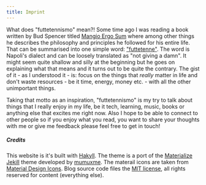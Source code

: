 ```yaml
---
title: Imprint
---
```


What does "futtetennismo" mean?! Some time ago I was reading a book written by
Bud Spencer titled [Mangio Ergo Sum](http://www.edizioninpe.it/product/mangio-ergo-sum/)
where among other things he describes the philosophy and principles he followed
for his entire life. That can be summarised into one simple word:
["futtetenne"](https://youtu.be/3t-gF8UzOHs).
The word is Napoli's dialect and can be loosely translated as "not giving a damn".
It might seem quite shallow and silly at the beginning but he goes on explaining
what that means and it turns out to be quite the contrary. The gist of it - as I
understood it - is:  focus on the things that *really* matter in life and don't
waste resources - be it time, energy, money etc. - with all the other unimportant
things.

Taking that motto as an inspiration, "futtetennismo" is my try to talk about things
that I really enjoy in my life, be it tech, learning, music, books or anything
else that excites me right now. Also I hope to be able to connect to other people
so if you enjoy what you read, you want to share your thoughts with me or give me
feedback please feel free to get in touch!

##### Credits
This website is it's built with [Hakyll](https://jaspervdj.be/hakyll/). The theme
is a port of the [Materialize Jekill](https://github.com/mumuxme/materialize-jekyll/)
theme developed by [mumuxme](https://github.com/mumuxme). The materail icons are
taken from [Material Design Icons](https://materialdesignicons.com/). Blog source
code files the [MIT license](/LICENSE.html), all rights reserved for content
(everything else).
